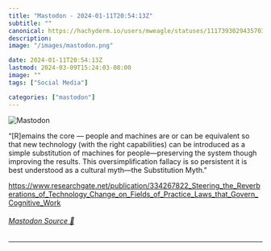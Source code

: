 ```yaml
---
title: "Mastodon - 2024-01-11T20:54:13Z"
subtitle: ""
canonical: https://hachyderm.io/users/mweagle/statuses/111739302943570339
description:
image: "/images/mastodon.png"

date: 2024-01-11T20:54:13Z
lastmod: 2024-03-09T15:24:03-08:00
image: ""
tags: ["Social Media"]

categories: ["mastodon"]
---
```

![Mastodon](/images/mastodon.png)

<p>“[R]emains the core — people and machines are or can be equivalent so that new technology (with the right capabilities) can be introduced as a simple substitution of machines for people—preserving the system though improving the results. This oversimplification fallacy is so persistent it is best understood as a cultural myth—the Substitution Myth.&quot;</p><p><a href="https://www.researchgate.net/publication/334267822_Steering_the_Reverberations_of_Technology_Change_on_Fields_of_Practice_Laws_that_Govern_Cognitive_Work" target="_blank" rel="nofollow noopener noreferrer" translate="no"><span class="invisible">https://www.</span><span class="ellipsis">researchgate.net/publication/3</span><span class="invisible">34267822_Steering_the_Reverberations_of_Technology_Change_on_Fields_of_Practice_Laws_that_Govern_Cognitive_Work</span></a></p>


###### [Mastodon Source 🐘](https://hachyderm.io/@mweagle/111739302943570339)

___
